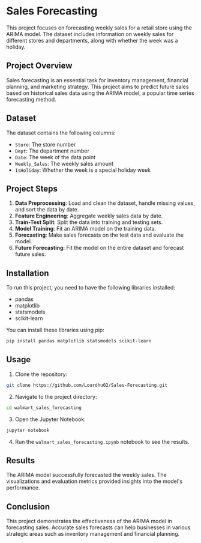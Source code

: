 # Sales Forecasting

This project focuses on forecasting weekly sales for a retail store using the ARIMA model. The dataset includes information on weekly sales for different stores and departments, along with whether the week was a holiday.

## Project Overview

Sales forecasting is an essential task for inventory management, financial planning, and marketing strategy. This project aims to predict future sales based on historical sales data using the ARIMA model, a popular time series forecasting method.

## Dataset

The dataset contains the following columns:

- `Store`: The store number
- `Dept`: The department number
- `Date`: The week of the data point
- `Weekly_Sales`: The weekly sales amount
- `IsHoliday`: Whether the week is a special holiday week

## Project Steps

1. **Data Preprocessing**: Load and clean the dataset, handle missing values, and sort the data by date.
2. **Feature Engineering**: Aggregate weekly sales data by date.
3. **Train-Test Split**: Split the data into training and testing sets.
4. **Model Training**: Fit an ARIMA model on the training data.
5. **Forecasting**: Make sales forecasts on the test data and evaluate the model.
6. **Future Forecasting**: Fit the model on the entire dataset and forecast future sales.

## Installation

To run this project, you need to have the following libraries installed:

- pandas
- matplotlib
- statsmodels
- scikit-learn

You can install these libraries using pip:

```bash
pip install pandas matplotlib statsmodels scikit-learn
```

## Usage

1. Clone the repository:

```bash
git clone https://github.com/Lourdhu02/Sales-Forecasting.git
```

2. Navigate to the project directory:

```bash
cd walmart_sales_forecasting
```

3. Open the Jupyter Notebook:

```bash
jupyter notebook
```

4. Run the `walmart_sales_forecasting.ipynb` notebook to see the results.

## Results

The ARIMA model successfully forecasted the weekly sales. The visualizations and evaluation metrics provided insights into the model's performance.

## Conclusion

This project demonstrates the effectiveness of the ARIMA model in forecasting sales. Accurate sales forecasts can help businesses in various strategic areas such as inventory management and financial planning.
